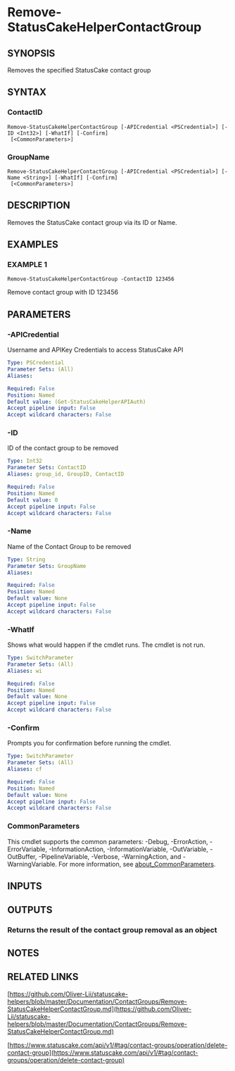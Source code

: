 # Remove-StatusCakeHelperContactGroup

## SYNOPSIS
Removes the specified StatusCake contact group

## SYNTAX

### ContactID
```
Remove-StatusCakeHelperContactGroup [-APICredential <PSCredential>] [-ID <Int32>] [-WhatIf] [-Confirm]
 [<CommonParameters>]
```

### GroupName
```
Remove-StatusCakeHelperContactGroup [-APICredential <PSCredential>] [-Name <String>] [-WhatIf] [-Confirm]
 [<CommonParameters>]
```

## DESCRIPTION
Removes the StatusCake contact group via its ID or Name.

## EXAMPLES

### EXAMPLE 1
```
Remove-StatusCakeHelperContactGroup -ContactID 123456
```

Remove contact group with ID 123456

## PARAMETERS

### -APICredential
Username and APIKey Credentials to access StatusCake API

```yaml
Type: PSCredential
Parameter Sets: (All)
Aliases:

Required: False
Position: Named
Default value: (Get-StatusCakeHelperAPIAuth)
Accept pipeline input: False
Accept wildcard characters: False
```

### -ID
ID of the contact group to be removed

```yaml
Type: Int32
Parameter Sets: ContactID
Aliases: group_id, GroupID, ContactID

Required: False
Position: Named
Default value: 0
Accept pipeline input: False
Accept wildcard characters: False
```

### -Name
Name of the Contact Group to be removed

```yaml
Type: String
Parameter Sets: GroupName
Aliases:

Required: False
Position: Named
Default value: None
Accept pipeline input: False
Accept wildcard characters: False
```

### -WhatIf
Shows what would happen if the cmdlet runs.
The cmdlet is not run.

```yaml
Type: SwitchParameter
Parameter Sets: (All)
Aliases: wi

Required: False
Position: Named
Default value: None
Accept pipeline input: False
Accept wildcard characters: False
```

### -Confirm
Prompts you for confirmation before running the cmdlet.

```yaml
Type: SwitchParameter
Parameter Sets: (All)
Aliases: cf

Required: False
Position: Named
Default value: None
Accept pipeline input: False
Accept wildcard characters: False
```

### CommonParameters
This cmdlet supports the common parameters: -Debug, -ErrorAction, -ErrorVariable, -InformationAction, -InformationVariable, -OutVariable, -OutBuffer, -PipelineVariable, -Verbose, -WarningAction, and -WarningVariable. For more information, see [about_CommonParameters](http://go.microsoft.com/fwlink/?LinkID=113216).

## INPUTS

## OUTPUTS

### Returns the result of the contact group removal as an object
## NOTES

## RELATED LINKS

[https://github.com/Oliver-Lii/statuscake-helpers/blob/master/Documentation/ContactGroups/Remove-StatusCakeHelperContactGroup.md](https://github.com/Oliver-Lii/statuscake-helpers/blob/master/Documentation/ContactGroups/Remove-StatusCakeHelperContactGroup.md)

[https://www.statuscake.com/api/v1/#tag/contact-groups/operation/delete-contact-group](https://www.statuscake.com/api/v1/#tag/contact-groups/operation/delete-contact-group)

